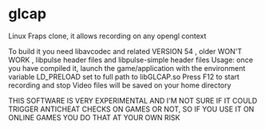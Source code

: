glcap
=====

Linux Fraps clone, it allows recording on any opengl context

To build it you need libavcodec and related VERSION 54 , older WON'T WORK
 , libpulse header files and libpulse-simple header files
Usage: once you have compiled it, launch the game/application with the environment variable LD_PRELOAD set to full path to libGLCAP.so
Press F12 to start recording and stop
Video files will be saved on your home directory


THIS SOFTWARE IS VERY EXPERIMENTAL AND I'M NOT SURE IF IT COULD TRIGGER ANTICHEAT CHECKS ON GAMES OR NOT, SO IF YOU USE IT ON ONLINE GAMES YOU DO THAT AT YOUR OWN RISK
